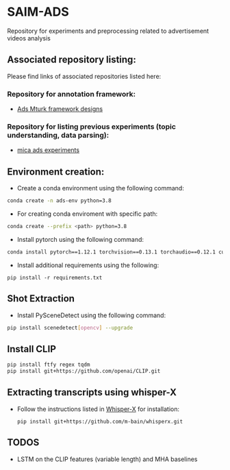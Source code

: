 # SAIM-ADS
Repository for experiments and preprocessing related to advertisement videos analysis

## Associated repository listing:

Please find links of associated repositories listed here:
### Repository for annotation framework:

* [Ads Mturk framework designs](https://github.com/usc-sail/mica-ads-Mturk-experiments)

### Repository for listing previous experiments (topic understanding, data parsing):

* [mica ads experiments](https://github.com/usc-sail/mica-ads-experiments)

## Environment creation:

* Create a conda environment using the following command:

```bash
conda create -n ads-env python=3.8
```

* For creating conda enviroment with specific path:

```bash
conda create --prefix <path> python=3.8
```

* Install pytorch using the following command:

```bash
conda install pytorch==1.12.1 torchvision==0.13.1 torchaudio==0.12.1 cudatoolkit=10.2 -c pytorch
```
* Install additional requirements using the following:

```
pip install -r requirements.txt
```

## Shot Extraction

* Install PySceneDetect using the following command:

```bash
pip install scenedetect[opencv] --upgrade
```

## Install CLIP 

```bash
pip install ftfy regex tqdm
pip install git+https://github.com/openai/CLIP.git
```

## Extracting transcripts using whisper-X 

* Follow the instructions listed in [Whisper-X](https://github.com/m-bain/whisperX) for installation:

   ```
   pip install git+https://github.com/m-bain/whisperx.git
   ```

## TODOS

* LSTM on the CLIP features (variable length) and MHA baselines









